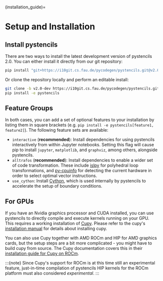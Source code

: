 (installation_guide)=
# Setup and Installation

## Install pystencils

There are two ways to install the latest development version of pystencils 2.0.
You can either install it directly from our git repository:

```bash
pip install "git+https://i10git.cs.fau.de/pycodegen/pystencils.git@v2.0-dev"
```

Or clone the repository locally and perform an editable install:

```bash
git clone -b v2.0-dev https://i10git.cs.fau.de/pycodegen/pystencils.git
pip install -e pystencils
```

## Feature Groups

In both cases, you can add a set of optional features to your installation by listing them
in square brackets (e.g. `pip install -e pystencils[feature1, feature2]`).
The following feature sets are available:

- `interactive` (**recommended**): Install dependencies for using pystencils interactively from
  within Jupyter notebooks.
  Setting this flag will cause pip to install `jupyter`, `matplotlib`, and `graphviz`, among others, alongside pystencils.
- `alltrafos` (**recommended**): Install dependencies to enable a wider set of code transformation.
  These include [islpy](https://pypi.org/project/islpy/) for polyhedral loop transformations,
  and [py-cpuinfo](https://pypi.org/project/py-cpuinfo/) for detecting the current hardware in order
  to select optimal vector instructions.
- `use_cython`: Install [Cython](https://cython.org/), which is used internally by pystencils
  to accelerate the setup of boundary conditions.

## For GPUs

If you have an Nvidia graphics processor and CUDA installed, you can use pystencils to directly compile
and execute kernels running on your GPU.
This requires a working installation of [Cupy](https://cupy.dev).
Please refer to the cupy's [installation manual](https://docs.cupy.dev/en/stable/install.html)
for details about installing cupy.

You can also use Cupy together with AMD ROCm and HIP for AMD graphics cards,
but the setup steps are a bit more complicated - you might have to build cupy from source.
The Cupy documentation covers this in their [installation guide for Cupy on ROCm][cupy-rocm].

:::{note}
Since Cupy's support for ROCm is at this time still an experimental feature,
just-in-time compilation of pystencils HIP kernels
for the ROCm platform must also considered *experimental*.
:::

[cupy-rocm]: https://docs.cupy.dev/en/stable/install.html#using-cupy-on-amd-gpu-experimental "Cupy on ROCm"
